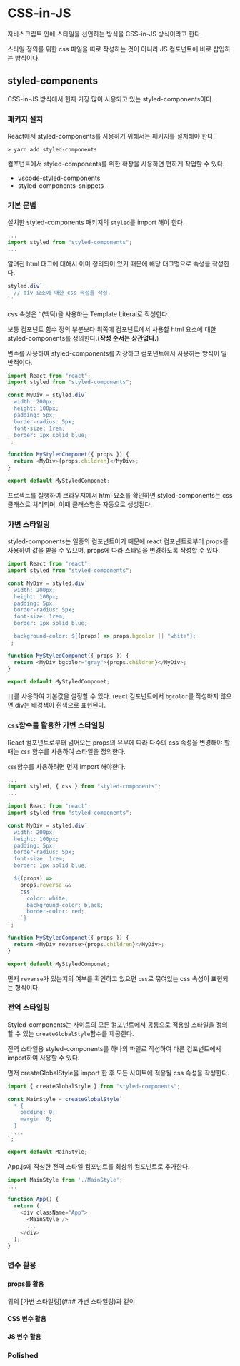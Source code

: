 # CSS-in-JS
자바스크립트 안에 스타일을 선언하는 방식을 CSS-in-JS 방식이라고 한다. 

스타일 정의를 위한 css 파일을 따로 작성하는 것이 아니라 JS 컴포넌트에 바로 삽입하는 방식이다.

## styled-components
CSS-in-JS 방식에서 현재 가장 많이 사용되고 있는 styled-components이다. 

### 패키지 설치
React에서 styled-components를 사용하기 위해서는 패키지를 설치해야 한다.
```
> yarn add styled-components
```

컴포넌트에서 styled-components를 위한 확장을 사용하면 편하게 작업할 수 있다.
- vscode-styled-components
- styled-components-snippets

### 기본 문법
설치한 styled-components 패키지의 ``styled``를 import 해야 한다.
```javascript
...
import styled from "styled-components";
...
```

알려진 html 태그에 대해서 이미 정의되어 있기 때문에 해당 태그명으로 속성을 작성한다.
```javascript
styled.div`
  // div 요소에 대한 css 속성을 작성.
`'
```
css 속성은 `` ` ``(백틱)을 사용하는 Template Literal로 작성한다.

보통 컴포넌트 함수 정의 부분보다 위쪽에 컴포넌트에서 사용할 html 요소에 대한 styled-components를 정의한다.(<b>작성 순서는 상관없다.</b>) 

변수를 사용하여 styled-components를 저장하고 컴포넌트에서 사용하는 방식이 일반적이다.

```javascript
import React from "react";
import styled from "styled-components";

const MyDiv = styled.div`
  width: 200px;
  height: 100px;
  padding: 5px;
  border-radius: 5px;
  font-size: 1rem;
  border: 1px solid blue;
`;

function MyStyledComponet({ props }) {
  return <MyDiv>{props.children}</MyDiv>;
}

export default MyStyledComponet;
```

프로젝트를 실행하여 브라우저에서 html 요소를 확인하면 styled-components는 css 클래스로 처리되며, 이때 클래스명은 자동으로 생성된다.

### 가변 스타일링
styled-components는 일종의 컴포넌트이기 때문에 react 컴포넌트로부터 props를 사용하여 값을 받을 수 있으며, props에 따라 스타일을 변경하도록 작성할 수 있다.

```javascript
import React from "react";
import styled from "styled-components";

const MyDiv = styled.div`
  width: 200px;
  height: 100px;
  padding: 5px;
  border-radius: 5px;
  font-size: 1rem;
  border: 1px solid blue;

  background-color: ${(props) => props.bgcolor || "white"};
`;

function MyStyledComponet({ props }) {
  return <MyDiv bgcolor="gray">{props.children}</MyDiv>;
}

export default MyStyledComponet;
```

``||``를 사용하여 기본값을 설정할 수 있다. react 컴포넌트에서 ``bgcolor``를 작성하지 않으면 div는 배경색이 흰색으로 표현된다.

### ``css``함수를 활용한 가변 스타일링
React 컴포넌트로부터 넘어오는 props의 유무에 따라 다수의 css 속성을 변경해야 할 때는 ``css`` 함수를 사용하여 스타일을 정의한다.

``css``함수를 사용하려면 먼저 import 해야한다.
```javascript
...
import styled, { css } from "styled-components";
...
```
```javascript
import React from "react";
import styled from "styled-components";

const MyDiv = styled.div`
  width: 200px;
  height: 100px;
  padding: 5px;
  border-radius: 5px;
  font-size: 1rem;
  border: 1px solid blue;

  ${(props) =>
    props.reverse &&
    css`
      color: white;
      background-color: black;
      border-color: red;
    `}
`;

function MyStyledComponet({ props }) {
  return <MyDiv reverse>{props.children}</MyDiv>;
}

export default MyStyledComponet;
```
먼저 ``reverse``가 있는지의 여부를 확인하고 있으면 ``css``로 묶여있는 css 속성이 표현되는 형식이다.


### 전역 스타일링
Styled-components는 사이트의 모든 컴포넌트에서 공통으로 적용할 스타일을 정의할 수 있는 ``createGlobalStyle``함수를 제공한다.

전역 스타일용 styled-components를 하나의 파일로 작성하여 다른 컴포넌트에서 import하여 사용할 수 있다.

먼저 createGlobalStyle을 import 한 후 모든 사이트에 적용될 css 속성을 작성한다.

```javascript
import { createGlobalStyle } from "styled-components";

const MainStyle = createGlobalStyle`
  * {
    padding: 0;
    margin: 0;
  }
  ...
`;

export default MainStyle;
```

App.js에 작성한 전역 스타일 컴포넌트를 최상위 컴포넌트로 추가한다.
```javascript
import MainStyle from './MainStyle';
...

function App() {
  return (
    <div className="App">
      <MainStyle />
      ...
    </div>
  );
}
```

### 변수 활용
#### props를 활용
위의 [가변 스타일링](### 가변 스타일링)과 같이 

#### CSS 변수 활용

#### JS 변수 활용

### Polished




